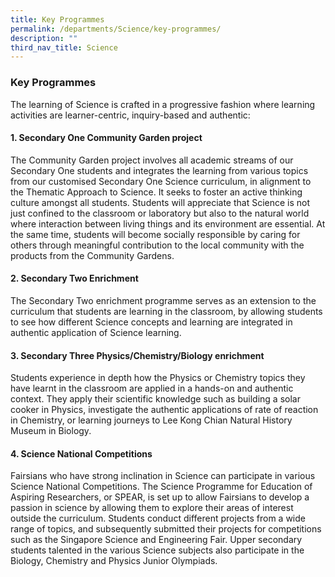 ```yaml
---
title: Key Programmes
permalink: /departments/Science/key-programmes/
description: ""
third_nav_title: Science
---
```

### Key Programmes

The learning of Science is crafted in a progressive fashion where learning activities are learner-centric, inquiry-based and authentic:  

  

#### 1\. Secondary One Community Garden project

The Community Garden project involves all academic streams of our Secondary One students and integrates the learning from various topics from our customised Secondary One Science curriculum, in alignment to the Thematic Approach to Science. It seeks to foster an active thinking culture amongst all students. Students will appreciate that Science is not just confined to the classroom or laboratory but also to the natural world where interaction between living things and its environment are essential. At the same time, students will become socially responsible by caring for others through meaningful contribution to the local community with the products from the Community Gardens.

  

#### 2\. Secondary Two Enrichment

The Secondary Two enrichment programme serves as an extension to the curriculum that students are learning in the classroom, by allowing students to see how different Science concepts and learning are integrated in authentic application of Science learning.

  

#### 3\. Secondary Three Physics/Chemistry/Biology enrichment

Students experience in depth how the Physics or Chemistry topics they have learnt in the classroom are applied in a hands-on and authentic context. They apply their scientific knowledge such as building a solar cooker in Physics, investigate the authentic applications of rate of reaction in Chemistry, or learning journeys to Lee Kong Chian Natural History Museum in Biology.


  

#### 4\. Science National Competitions

Fairsians who have strong inclination in Science can participate in various Science National Competitions. The Science Programme for Education of Aspiring Researchers, or SPEAR, is set up to allow Fairsians to develop a passion in science by allowing them to explore their areas of interest outside the curriculum. Students conduct different projects from a wide range of topics, and subsequently submitted their projects for competitions such as the Singapore Science and Engineering Fair. Upper secondary students talented in the various Science subjects also participate in the Biology, Chemistry and Physics Junior Olympiads.